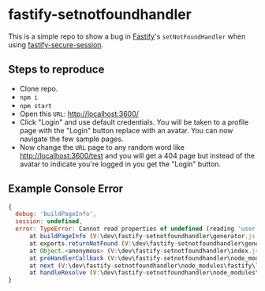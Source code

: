 # fastify-setnotfoundhandler

This is a simple repo to show a bug in [Fastify](https://fastify.dev/)'s `setNotFoundHandler` when using [fastify-secure-session](https://github.com/fastify/fastify-secure-session).

## Steps to reproduce

- Clone repo.
- `npm i`
- `npm start`
- Open this `URL`: [http://localhost:3600/](http://localhost:3600/)
- Click "Login" and use default credentials. You will be taken to a profile page with the "Login" button replace with an avatar. You can now navigate the few sample pages.
- Now change the `URL` page to any random word like [http://localhost:3600/test](http://localhost:3600/test) and you will get a 404 page but instead of the avatar to indicate you're logged in you get the "Login" button.

## Example Console Error

```js
{
  debug: 'buildPageInfo',
  session: undefined,
  error: TypeError: Cannot read properties of undefined (reading 'user')
      at buildPageInfo (V:\dev\fastify-setnotfoundhandler\generator.js:119:47)
      at exports.returnNotFound (V:\dev\fastify-setnotfoundhandler\generator.js:140:11)
      at Object.<anonymous> (V:\dev\fastify-setnotfoundhandler\index.js:37:3)
      at preHandlerCallback (V:\dev\fastify-setnotfoundhandler\node_modules\fastify\lib\handleRequest.js:138:37)
      at next (V:\dev\fastify-setnotfoundhandler\node_modules\fastify\lib\hooks.js:233:9)
      at handleResolve (V:\dev\fastify-setnotfoundhandler\node_modules\fastify\lib\hooks.js:250:7)
}
```
